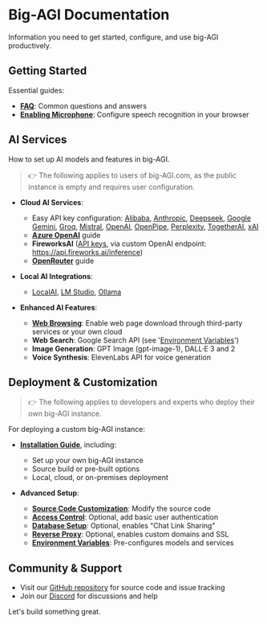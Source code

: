# Big-AGI Documentation

Information you need to get started, configure, and use big-AGI productively.

## Getting Started

Essential guides:

- **[FAQ](help-faq.md)**: Common questions and answers
- **[Enabling Microphone](help-feature-microphone.md)**: Configure speech recognition in your browser

## AI Services

How to set up AI models and features in big-AGI.

> 👉 The following applies to users of big-AGI.com, as the public instance is empty and requires user configuration.

- **Cloud AI Services**:
  - Easy API key configuration:
    [Alibaba](https://bailian.console.alibabacloud.com/?apiKey=1#/api-key),
    [Anthropic](https://console.anthropic.com/settings/keys),
    [Deepseek](https://platform.deepseek.com/api_keys),
    [Google Gemini](https://aistudio.google.com/app/apikey),
    [Groq](https://console.groq.com/keys),
    [Mistral](https://console.mistral.ai/api-keys/),
    [OpenAI](https://platform.openai.com/api-keys),
    [OpenPipe](https://app.openpipe.ai/settings),
    [Perplexity](https://www.perplexity.ai/settings/api),
    [TogetherAI](https://api.together.xyz/settings/api-keys),
    [xAI](http://x.ai/api)
  - **[Azure OpenAI](config-azure-openai.md)** guide
  - **FireworksAI** ([API keys](https://fireworks.ai/account/api-keys), via custom OpenAI endpoint: https://api.fireworks.ai/inference)
  - **[OpenRouter](config-openrouter.md)** guide


- **Local AI Integrations**:
  - [LocalAI](config-local-localai.md), [LM Studio](config-local-lmstudio.md), [Ollama](config-local-ollama.md)


- **Enhanced AI Features**:
  - **[Web Browsing](config-feature-browse.md)**: Enable web page download through third-party services or your own cloud
  - **Web Search**: Google Search API (see '[Environment Variables](environment-variables.md)')
  - **Image Generation**: GPT Image (gpt-image-1), DALL·E 3 and 2
  - **Voice Synthesis**: ElevenLabs API for voice generation

## Deployment & Customization

> 👉 The following applies to developers and experts who deploy their own big-AGI instance.

For deploying a custom big-AGI instance:

- **[Installation Guide](installation.md)**, including:
  - Set up your own big-AGI instance
  - Source build or pre-built options
  - Local, cloud, or on-premises deployment


- **Advanced Setup**:
  - **[Source Code Customization](customizations.md)**: Modify the source code
  - **[Access Control](deploy-authentication.md)**: Optional, add basic user authentication
  - **[Database Setup](deploy-database.md)**: Optional, enables "Chat Link Sharing"
  - **[Reverse Proxy](deploy-reverse-proxy.md)**: Optional, enables custom domains and SSL
  - **[Environment Variables](environment-variables.md)**: Pre-configures models and services

## Community & Support

- Visit our [GitHub repository](https://github.com/enricoros/big-AGI) for source code and issue tracking
- Join our [Discord](https://discord.gg/MkH4qj2Jp9) for discussions and help

Let's build something great.
